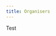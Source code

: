 ```yaml
---
title: Organisers
---
```

Test

<!--


The program chairs can be contacted at the following address: <milling2024@softconf.com>


**Program Chairs** _(alphabetical order)_: Amy Qiu, Bill Noble, David Pagmar, & Vladislav Maraev 

**Proceedings Chair:** Nikolai Ilinykh

# CLASP

MILLing is organised by the Centre for Linguistic Theory and Studies
in Probability ([CLASP](https://gu-clasp.github.io/)) at the Department
of Philosophy, Linguistics and Theory of Science (FLoV), University of
Gothenburg. CLASP focuses its research on the application of
probabilistic and information theoretic methods to the analysis of
natural language. CLASP is concerned both with understanding the
cognitive foundations of language and developing efficient language
technology. We work at the interface of computational
linguistics/natural language processing, theoretical linguistics, and
cognitive science.
 
# Site

This site was generated with <a href="http://jaspervdj.be/hakyll">Hakyll</a> and is hosted on <a href="https://pages.github.com/">GitHub Pages</a>.
-->
